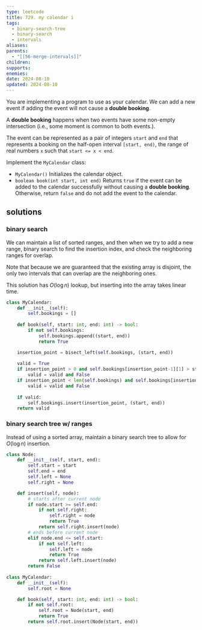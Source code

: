```yaml
---
type: leetcode
title: 729. my calendar i
tags:
  - binary-search-tree
  - binary-search
  - intervals
aliases: 
parents:
  - "[[56-merge-intervals]]"
children: 
supports: 
enemies: 
date: 2024-08-10
updated: 2024-08-10
---
```


You are implementing a program to use as your calendar. We can add a new event if adding the event will not cause a **double booking**.

A **double booking** happens when two events have some non-empty intersection (i.e., some moment is common to both events.).

The event can be represented as a pair of integers `start` and `end` that represents a booking on the half-open interval `[start, end)`, the range of real numbers `x` such that `start <= x < end`.

Implement the `MyCalendar` class:

- `MyCalendar()` Initializes the calendar object.
- `boolean book(int start, int end)` Returns `true` if the event can be added to the calendar successfully without causing a **double booking**. Otherwise, return `false` and do not add the event to the calendar.

## solutions

### binary search

We can maintain a list of sorted ranges, and then when we try to add a new range, binary search to find the insertion index, and check the neighboring ranges for overlap.

Note that because we are guaranteed that the existing array is disjoint, the only two intervals that can overlap are the neighboring ones.

This solution has $O(\log n)$ lookup, but inserting into the array takes linear time.

```python
class MyCalendar:
	def __init__(self):
		self.bookings = []
	  
	def book(self, start: int, end: int) -> bool:
		if not self.bookings:
			self.bookings.append((start, end))
			return True

	insertion_point = bisect_left(self.bookings, (start, end))
	  
	valid = True
	if insertion_point > 0 and self.bookings[insertion_point-1][1] > start:
		valid = valid and False
	if insertion_point < len(self.bookings) and self.bookings[insertion_point][0] < end:
		valid = valid and False
	  
	if valid:
		self.bookings.insert(insertion_point, (start, end))
	return valid
```

### binary search tree w/ ranges

Instead of using a sorted array, maintain a binary search tree to allow for $O(\log n)$ insertion.

```python
class Node:
	def __init__(self, start, end):
		self.start = start
		self.end = end
		self.left = None
		self.right = None

	def insert(self, node):
		# starts after current node
		if node.start >= self.end:
			if not self.right:
				self.right = node
				return True
			return self.right.insert(node)
		# ends before current node
		elif node.end <= self.start:
			if not self.left:
				self.left = node
				return True
			return self.left.insert(node)
		return False
  
class MyCalendar:
	def __init__(self):
		self.root = None

	def book(self, start: int, end: int) -> bool:
		if not self.root:
			self.root = Node(start, end)
			return True
		return self.root.insert(Node(start, end))
```
